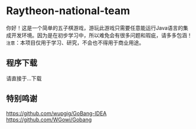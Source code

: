 # Raytheon-national-team
你好！这是一个简单的五子棋游戏，游玩此游戏只需要任意能运行Java语言的集成开发环境。因为是在初步学习中，所以难免会有很多问题和瑕疵，请多多包涵！  
`注意`：本项目仅用于学习、研究，不会也不得用于商业用途。  
## 程序下载  
请直接于...下载  
## 特别鸣谢  
https://github.com/wupgig/GoBang-IDEA  
https://github.com/WGowi/Gobang
